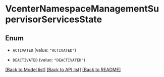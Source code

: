 # VcenterNamespaceManagementSupervisorServicesState

## Enum


* `ACTIVATED` (value: `"ACTIVATED"`)

* `DEACTIVATED` (value: `"DEACTIVATED"`)


[[Back to Model list]](../README.md#documentation-for-models) [[Back to API list]](../README.md#documentation-for-api-endpoints) [[Back to README]](../README.md)


